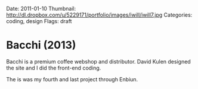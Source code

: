 Date: 2011-01-10
Thumbnail: http://dl.dropbox.com/u/5229171/portfolio/images/iwill/iwill7.jpg
Categories: coding, design
Flags: draft

# Bacchi (2013)

Bacchi is a premium coffee webshop and distributor. David Kulen designed the site and I did the front-end coding.

The is was my fourth and last project through Enbiun.

